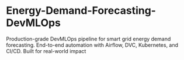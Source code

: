 # Energy-Demand-Forecasting-DevMLOps
Production-grade DevMLOps pipeline for smart grid energy demand forecasting. End-to-end automation with Airflow, DVC, Kubernetes, and CI/CD. Built for real-world impact
